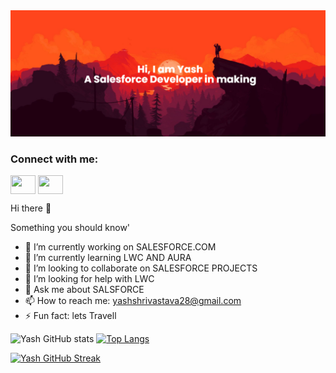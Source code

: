 <img src="https://github.com/laviyash/laviyash/blob/main/banner.png" alt="banner that says Hi I am Yash- A Salesforce Developer in making">
<h3 align="left">Connect with me:</h3>
<p align="left">
<a href="https://www.linkedin.com/in/yash-shrivastava-53b405170/" target="blank"><img align="center" src="https://cdn.jsdelivr.net/npm/simple-icons@3.0.1/icons/linkedin.svg" alt="" height="30" width="40" /></a>
<a href="your link" target="blank"><img align="center" src="https://cdn.jsdelivr.net/npm/simple-icons@3.0.1/icons/instagram.svg" alt="" height="30" width="40" /></a>




Hi there 👋

Something you should know'

- 🔭 I’m currently working on SALESFORCE.COM
- 🌱 I’m currently learning LWC AND AURA
- 👯 I’m looking to collaborate on SALESFORCE PROJECTS
- 🤔 I’m looking for help with LWC
- 💬 Ask me about SALSFORCE
- 📫 How to reach me: yashshrivastava28@gmail.com
- ⚡ Fun fact: lets Travell 

![Yash GitHub stats](https://github-readme-stats.vercel.app/api?username=laviyash&show_icons=true&theme=radical&hide_border=true) [![Top Langs](https://github-readme-stats.vercel.app/api/top-langs/?username=laviyash&theme=radical&layout=compact&card_hight=50&hide_border=true)](https://github.com/anuraghazra/github-readme-stats)

[![Yash GitHub Streak](http://github-readme-streak-stats.herokuapp.com?user=laviyash&theme=radical&hide_border=true)](https://git.io/streak-stats)
